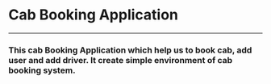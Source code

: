 # Cab Booking Application
****************************************************************

### This cab Booking Application which help us to book cab, add user and add driver. It create simple environment of cab booking system.
